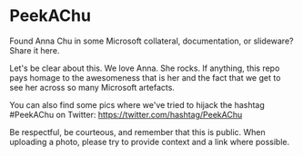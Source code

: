 # PeekAChu
Found Anna Chu in some Microsoft collateral, documentation, or slideware? Share it here.

Let's be clear about this. We love Anna. She rocks.
If anything, this repo pays homage to the awesomeness that is her and the fact that we get to see her across so many Microsoft artefacts.

You can also find some pics where we've tried to hijack the hashtag #PeekAChu on Twitter: https://twitter.com/hashtag/PeekAChu

Be respectful, be courteous, and remember that this is public.
When uploading a photo, please try to provide context and a link where possible.
